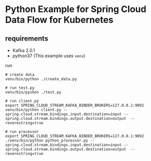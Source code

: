 # Python Example for Spring Cloud Data Flow for Kubernetes

## requirements
* Kafka 2.0.1
* python37 (This example uses `venv`)

run

```
# create data
venv/bin/python ./create_data.py

# run test.py
venv/bin/pyshon ./test.py

# run client.py
export SPRING_CLOUD_STREAM_KAFKA_BINDER_BROKERS=127.0.0.1:9092
venv/bin/python client.py --spring.cloud.stream.bindings.input.destination=input --spring.cloud.stream.bindings.output.destination=output  --reverestring=true

# run processor
export SPRING_CLOUD_STREAM_KAFKA_BINDER_BROKERS=127.0.0.1:9092
./venv/bin/python python_processor.py --spring.cloud.stream.bindings.input.destination=input --spring.cloud.stream.bindings.output.destination=output  --reverestring=true
```